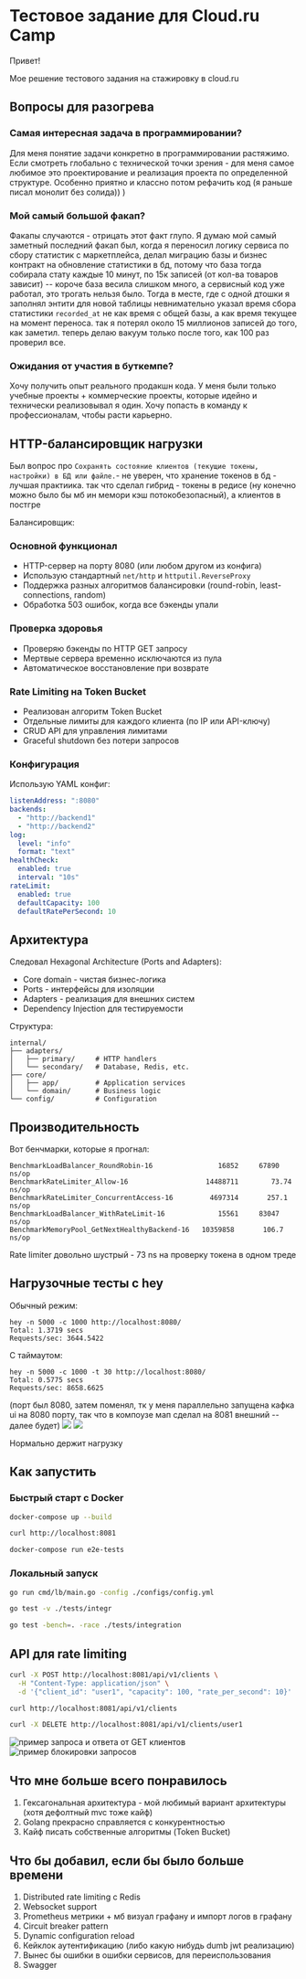 # Тестовое задание для Cloud.ru Camp

Привет!

Мое решение тестового задания на стажировку в cloud.ru

## Вопросы для разогрева

### Самая интересная задача в программировании?

Для меня понятие задачи конкретно в программировании растяжимо. Если смотреть глобально с технической точки зрения - для меня самое любимое это проектирование и реализация проекта по определенной структуре. Особенно приятно и классно потом рефачить код (я раньше писал монолит без солида))  )   

### Мой самый большой факап?

Факапы случаются - отрицать этот факт глупо. Я думаю мой самый заметный последний факап был, когда я переносил логику сервиса по сбору статистик с маркетплейса, делал миграцию базы и бизнес контракт на обновление статистики в бд, потому что база тогда собирала стату каждые 10 минут, по 15к записей (от кол-ва товаров зависит) -- короче база весила слишком много, а сервисный код уже работал, это трогать нельзя было. Тогда в месте, где с одной дтошки я заполнял энтити для новой таблицы невнимательно указал время сбора статистики `recorded_at` не как время с общей базы, а как время текущее на момент переноса. так я потерял около 15 миллионов записей до того, как заметил. теперь делаю вакуум только после того, как 100 раз проверил все.

### Ожидания от участия в буткемпе?

Хочу получить опыт реального продакшн кода. У меня были только учебные проекты + коммерческие проекты, которые идейно и технически реализовывал я один. Хочу попасть в команду к профессионалам, чтобы расти карьерно.
## HTTP-балансировщик нагрузки

Был вопрос про `Сохранять состояние клиентов (текущие токены, настройки) в БД или файле.`- не уверен, что хранение токенов в бд - лучшая практиика. так что сделал гибрид - токены в редисе (ну конечно можно было бы мб ин мемори кэш потокобезопасный), а клиентов в постгре

Балансировщик:

### Основной функционал
- HTTP-сервер на порту 8080 (или любом другом из конфига)
- Использую стандартный `net/http` и `httputil.ReverseProxy`
- Поддержка разных алгоритмов балансировки (round-robin, least-connections, random)
- Обработка 503 ошибок, когда все бэкенды упали

### Проверка здоровья
- Проверяю бэкенды по HTTP GET запросу
- Мертвые сервера временно исключаются из пула
- Автоматическое восстановление при возврате

### Rate Limiting на Token Bucket
- Реализован алгоритм Token Bucket
- Отдельные лимиты для каждого клиента (по IP или API-ключу)
- CRUD API для управления лимитами
- Graceful shutdown без потери запросов

### Конфигурация
Использую YAML конфиг:

```yaml
listenAddress: ":8080"
backends:
  - "http://backend1"
  - "http://backend2"
log:
  level: "info"
  format: "text"
healthCheck:
  enabled: true
  interval: "10s"
rateLimit:
  enabled: true
  defaultCapacity: 100
  defaultRatePerSecond: 10
```

## Архитектура

Следовал Hexagonal Architecture (Ports and Adapters):
- Core domain - чистая бизнес-логика
- Ports - интерфейсы для изоляции
- Adapters - реализация для внешних систем
- Dependency Injection для тестируемости

Структура:
```
internal/
├── adapters/
│   ├── primary/     # HTTP handlers
│   └── secondary/   # Database, Redis, etc.
├── core/
│   ├── app/         # Application services
│   └── domain/      # Business logic
└── config/          # Configuration
```

## Производительность

Вот бенчмарки, которые я прогнал:

```
BenchmarkLoadBalancer_RoundRobin-16                16852     67890 ns/op
BenchmarkRateLimiter_Allow-16                   14488711        73.74 ns/op
BenchmarkRateLimiter_ConcurrentAccess-16         4697314       257.1 ns/op
BenchmarkLoadBalancer_WithRateLimit-16             15561     83047 ns/op
BenchmarkMemoryPool_GetNextHealthyBackend-16   10359858       106.7 ns/op
```

Rate limiter довольно шустрый - 73 ns на проверку токена в одном треде

## Нагрузочные тесты с hey

Обычный режим:
```
hey -n 5000 -c 1000 http://localhost:8080/
Total: 1.3719 secs
Requests/sec: 3644.5422
```

С таймаутом:
```
hey -n 5000 -c 1000 -t 30 http://localhost:8080/
Total: 0.5775 secs
Requests/sec: 8658.6625
```
(порт был 8080, затем поменял, тк у меня параллельно запущена кафка ui на 8080 порту, так что в компоузе мап сделал на 8081 внешний -- далее будет)
![](./source/hey-1.png)
![](./source/hey-2.png)


Нормально держит нагрузку

## Как запустить

### Быстрый старт с Docker

```bash
docker-compose up --build

curl http://localhost:8081

docker-compose run e2e-tests
```

### Локальный запуск

```bash
go run cmd/lb/main.go -config ./configs/config.yml

go test -v ./tests/integr

go test -bench=. -race ./tests/integration
```

## API для rate limiting

```bash
curl -X POST http://localhost:8081/api/v1/clients \
  -H "Content-Type: application/json" \
  -d '{"client_id": "user1", "capacity": 100, "rate_per_second": 10}'

curl http://localhost:8081/api/v1/clients

curl -X DELETE http://localhost:8081/api/v1/clients/user1
```
![пример запроса и ответа от GET клиентов](./source/ratelimit-postman-clients.png)
![пример блокировки запросов](./source/ratelimit-block-example.png)


## Что мне больше всего понравилось

1. Гексагональная архитектура - мой любимый вариант архитектуры (хотя дефолтный mvc тоже кайф)
2. Golang прекрасно справляется с конкурентностью
3. Кайф писать собственные алгоритмы (Token Bucket)

## Что бы добавил, если бы было больше времени

1. Distributed rate limiting с Redis
2. Websocket support
3. Prometheus метрики + мб визуал графану и импорт логов в графану
4. Circuit breaker pattern
5. Dynamic configuration reload
6. Кейклок аутентификацию (либо какую нибудь dumb jwt реализацию)
7. Вынес бы ошибки в ошибки сервисов, для переиспользования
8. Swagger